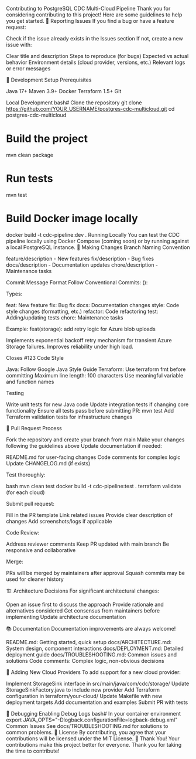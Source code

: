 Contributing to PostgreSQL CDC Multi-Cloud Pipeline
Thank you for considering contributing to this project! Here are some guidelines to help you get started.
🐛 Reporting Issues
If you find a bug or have a feature request:

Check if the issue already exists in the Issues section
If not, create a new issue with:

Clear title and description
Steps to reproduce (for bugs)
Expected vs actual behavior
Environment details (cloud provider, versions, etc.)
Relevant logs or error messages



🔧 Development Setup
Prerequisites

Java 17+
Maven 3.9+
Docker
Terraform 1.5+
Git

Local Development
bash# Clone the repository
git clone https://github.com/YOUR_USERNAME/postgres-cdc-multicloud.git
cd postgres-cdc-multicloud

# Build the project
mvn clean package

# Run tests
mvn test

# Build Docker image locally
docker build -t cdc-pipeline:dev .
Running Locally
You can test the CDC pipeline locally using Docker Compose (coming soon) or by running against a local PostgreSQL instance.
📝 Making Changes
Branch Naming Convention

feature/description - New features
fix/description - Bug fixes
docs/description - Documentation updates
chore/description - Maintenance tasks

Commit Message Format
Follow Conventional Commits:
<type>(<scope>): <subject>

<body>

<footer>
Types:

feat: New feature
fix: Bug fix
docs: Documentation changes
style: Code style changes (formatting, etc.)
refactor: Code refactoring
test: Adding/updating tests
chore: Maintenance tasks

Example:
feat(storage): add retry logic for Azure blob uploads

Implements exponential backoff retry mechanism for transient
Azure Storage failures. Improves reliability under high load.

Closes #123
Code Style

Java: Follow Google Java Style Guide
Terraform: Use terraform fmt before committing
Maximum line length: 100 characters
Use meaningful variable and function names

Testing

Write unit tests for new Java code
Update integration tests if changing core functionality
Ensure all tests pass before submitting PR: mvn test
Add Terraform validation tests for infrastructure changes

🔄 Pull Request Process

Fork the repository and create your branch from main
Make your changes following the guidelines above
Update documentation if needed:

README.md for user-facing changes
Code comments for complex logic
Update CHANGELOG.md (if exists)


Test thoroughly:

bash   mvn clean test
   docker build -t cdc-pipeline:test .
   terraform validate (for each cloud)

Submit pull request:

Fill in the PR template
Link related issues
Provide clear description of changes
Add screenshots/logs if applicable


Code Review:

Address reviewer comments
Keep PR updated with main branch
Be responsive and collaborative


Merge:

PRs will be merged by maintainers after approval
Squash commits may be used for cleaner history



🏗️ Architecture Decisions
For significant architectural changes:

Open an issue first to discuss the approach
Provide rationale and alternatives considered
Get consensus from maintainers before implementing
Update architecture documentation

📚 Documentation
Documentation improvements are always welcome!

README.md: Getting started, quick setup
docs/ARCHITECTURE.md: System design, component interactions
docs/DEPLOYMENT.md: Detailed deployment guide
docs/TROUBLESHOOTING.md: Common issues and solutions
Code comments: Complex logic, non-obvious decisions

🧪 Adding New Cloud Providers
To add support for a new cloud provider:

Implement StorageSink interface in src/main/java/com/cdc/storage/
Update StorageSinkFactory.java to include new provider
Add Terraform configuration in terraform/your-cloud/
Update Makefile with new deployment targets
Add documentation and examples
Submit PR with tests

🐞 Debugging
Enabling Debug Logs
bash# In your container environment
export JAVA_OPTS="-Dlogback.configurationFile=logback-debug.xml"
Common Issues
See docs/TROUBLESHOOTING.md for solutions to common problems.
📜 License
By contributing, you agree that your contributions will be licensed under the MIT License.
🙏 Thank You!
Your contributions make this project better for everyone. Thank you for taking the time to contribute!